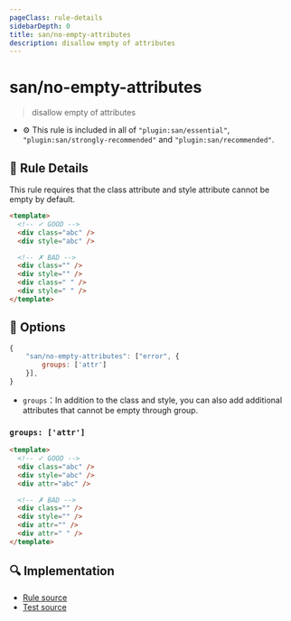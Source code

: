 ```yaml
---
pageClass: rule-details
sidebarDepth: 0
title: san/no-empty-attributes
description: disallow empty of attributes
---
```

# san/no-empty-attributes
> disallow empty of attributes

- :gear: This rule is included in all of `"plugin:san/essential"`, `"plugin:san/strongly-recommended"` and `"plugin:san/recommended"`.

## :book: Rule Details

This rule requires that the class attribute and style attribute cannot be empty by default.

<eslint-code-block :rules="{'san/no-empty-attributes': ['error']}">

```html
<template>
  <!-- ✓ GOOD -->
  <div class="abc" />
  <div style="abc" />

  <!-- ✗ BAD -->
  <div class="" />
  <div style="" />
  <div class=" " />
  <div style=" " />
</template>
```

</eslint-code-block>

## :wrench: Options
```js
{
    "san/no-empty-attributes": ["error", {
        groups: ['attr']
    }],
}
```

* `groups`：In addition to the class  and style, you can also add additional attributes that cannot be empty through group.

### `groups: ['attr']`

<eslint-code-block :rules="{'san/no-empty-attributes': ['error', { groups: ['attr'] }]}">

```html
<template>
  <!-- ✓ GOOD -->
  <div class="abc" />
  <div style="abc" />
  <div attr="abc" />

  <!-- ✗ BAD -->
  <div class="" />
  <div style="" />
  <div attr="" />
  <div attr=" " />
</template>
```

</eslint-code-block>

## :mag: Implementation

- [Rule source](https://github.com/ecomfe/eslint-plugin-san/blob/main/lib/rules/no-empty-attributes.js)
- [Test source](https://github.com/ecomfe/eslint-plugin-san/blob/main/__tests__/lib/rules/no-empty-attributes.test.js)